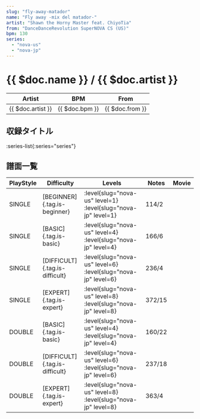 ```yaml
---
slug: "fly-away-matador"
name: "Fly away -mix del matador-"
artist: "Shawn the Horny Master feat. ChiyoTia"
from: "DanceDanceRevolution SuperNOVA CS (US)"
bpm: 130
series:
  - "nova-us"
  - "nova-jp"
---
```


# {{ $doc.name }} / {{ $doc.artist }}

|Artist|BPM|From|
|------|---|----|
|{{ $doc.artist }}|{{ $doc.bpm }}|{{ $doc.from }}|

## 収録タイトル

:series-list{:series="series"}

## 譜面一覧

|PlayStyle|Difficulty|Levels|Notes|Movie|
|---------|----------|------|-----|-----|
|SINGLE|[BEGINNER]{.tag.is-beginner}|<div class="field is-grouped is-grouped-multiline">:level{slug="nova-us" level=1} :level{slug="nova-jp" level=1}</div>|114/2||
|SINGLE|[BASIC]{.tag.is-basic}|<div class="field is-grouped is-grouped-multiline">:level{slug="nova-us" level=4} :level{slug="nova-jp" level=4}</div>|166/6||
|SINGLE|[DIFFICULT]{.tag.is-difficult}|<div class="field is-grouped is-grouped-multiline">:level{slug="nova-us" level=6} :level{slug="nova-jp" level=6}</div>|236/4||
|SINGLE|[EXPERT]{.tag.is-expert}|<div class="field is-grouped is-grouped-multiline">:level{slug="nova-us" level=8} :level{slug="nova-jp" level=8}</div>|372/15||
|DOUBLE|[BASIC]{.tag.is-basic}|<div class="field is-grouped is-grouped-multiline">:level{slug="nova-us" level=4} :level{slug="nova-jp" level=4}</div>|160/22||
|DOUBLE|[DIFFICULT]{.tag.is-difficult}|<div class="field is-grouped is-grouped-multiline">:level{slug="nova-us" level=6} :level{slug="nova-jp" level=6}</div>|237/18||
|DOUBLE|[EXPERT]{.tag.is-expert}|<div class="field is-grouped is-grouped-multiline">:level{slug="nova-us" level=8} :level{slug="nova-jp" level=8}</div>|363/4||

